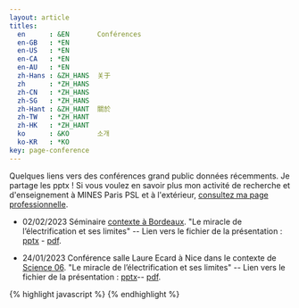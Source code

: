 ```yaml
---
layout: article
titles:
  en      : &EN       Conférences
  en-GB   : *EN
  en-US   : *EN
  en-CA   : *EN
  en-AU   : *EN
  zh-Hans : &ZH_HANS  关于
  zh      : *ZH_HANS
  zh-CN   : *ZH_HANS
  zh-SG   : *ZH_HANS
  zh-Hant : &ZH_HANT  關於
  zh-TW   : *ZH_HANT
  zh-HK   : *ZH_HANT
  ko      : &KO       소개
  ko-KR   : *KO
key: page-conference
---
```


Quelques liens vers des conférences grand public données récemments. Je partage les pptx !
Si vous voulez en savoir plus mon activité de recherche et d'enseignement à MINES Paris PSL et à l'extérieur, [consultez ma page professionnelle](www.robingirard.eu).

- 02/02/2023 Séminaire [contexte à Bordeaux](https://www.math.u-bordeaux.fr/imb/seminaire-contexte?year=2023). "Le miracle de l’électrification et ses limites" -- Lien vers le fichier de la présentation : [pptx](https://cloud.minesparis.psl.eu/index.php/s/GHB2dLb9p90yJrg) - [pdf](https://cloud.minesparis.psl.eu/index.php/s/oppP08iiETekX9K).

- 24/01/2023 Conférence salle Laure Ecard à Nice dans le contexte de [Science 06](https://sciencepourtous-06.fr/eolien-nucleaire-photovoltaique-quelles-energies-en-2035-2050-24-janvier-2023-nice/). "Le miracle de l’électrification et ses limites" -- Lien vers le fichier de la présentation : [pptx](https://cloud.minesparis.psl.eu/index.php/s/uzslt6oFtLuuuKs)-- [pdf](https://cloud.minesparis.psl.eu/index.php/s/3NF6Ljy35c9w3dG).

{% highlight javascript %}
{% endhighlight %}
